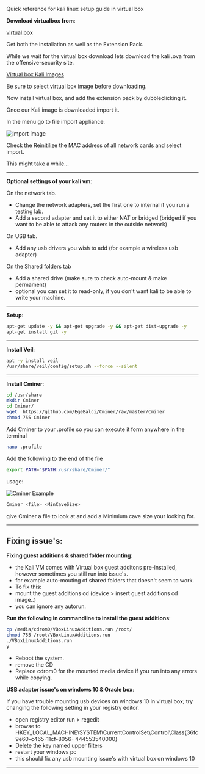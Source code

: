 Quick reference for kali linux setup guide in virtual box



**Download virtualbox from**:

[virtual box](https://www.virtualbox.org/wiki/Downloads)

Get both the installation as well as the Extension Pack.

While we wait for the virtual box download lets download the kali .ova from the offensive-security site.

[Virtual box Kali Images](https://www.offensive-security.com/kali-linux-vm-vmware-virtualbox-hyperv-image-download/)

Be sure to select virtual box image before downloading.

Now install virtual box, and add the extension pack by dubbleclicking it.

Once our Kali image is downloaded import it.

In the menu go to file import appliance.

![import image](https://github.com/MarvinTheParanoidPentester/KalivboxSetupguide/blob/master/import.jpg?raw=true)

Check the Reinitilize the MAC address of all network cards and select import.

This might take a while...

- - -

**Optional settings of your kali vm**:

On the network tab.

- Change the network adapters, set the first one to internal if you run a testing lab.
- Add a second adapter and set it to either NAT or bridged (bridged if you want to be able to attack any routers in the outside network)

On USB tab.

- Add any usb drivers you wish to add (for example a wireless usb adapter)


On the Shared folders tab
- Add a shared drive (make sure to check auto-mount & make permament)
- optional you can set it to read-only, if you don't want kali to be able to write your machine.

- - -


**Setup**:
```bash
apt-get update -y && apt-get upgrade -y && apt-get dist-upgrade -y
apt-get install git -y
```

- - -

**Install Veil**:
```bash
apt -y install veil
/usr/share/veil/config/setup.sh --force --silent
```

- - -

**Install Cminer**:
```bash
cd /usr/share
mkdir Cminer
cd Cminer/
wget  https://github.com/EgeBalci/Cminer/raw/master/Cminer
chmod 755 Cminer
```

Add Cminer to your .profile so you can execute it form anywhere in the terminal

```bash
nano .profile
```

Add the following to the end of the file

```bash
export PATH="$PATH:/usr/share/Cminer/"
```



usage:

![Cminer Example](https://github.com/MarvinTheParanoidPentester/KalivboxSetupguide/blob/master/cminer%20example.jpg?raw=true)

```bash
Cminer <file> <MinCaveSize>
```

give Cminer a file to look at and add a Minimium cave size your looking for.


- - -

## Fixing issue's:


**Fixing guest additions & shared folder mounting**:

- the Kali VM comes with Virtual box guest additons pre-installed, however sometimes you still run into issue's.
- for example auto-mouting of shared folders that doesn't seem to work.
- To fix this:
- mount the guest additions cd (device > insert guest additions cd image..)
- you can ignore any autorun.

**Run the following in commandline to install the guest additions**:

```bash
cp /media/cdrom0/VBoxLinuxAdditions.run /root/
chmod 755 /root/VBoxLinuxAdditions.run
./VBoxLinuxAdditions.run
y
```

- Reboot the system.
- remove the CD
- Replace cdrom0 for the mounted media device if you run into any errors while copying.


**USB adaptor issue's on windows 10 & Oracle box**:

If you have trouble mounting usb devices on windows 10 in virtual box; try changing the following setting in your registry editor.
  
  - open registry editor run > regedit
  - browse to HKEY_LOCAL_MACHINE\SYSTEM\CurrentControlSet\Control\Class{36fc9e60-c465-11cf-8056- 444553540000}
  - Delete the key named upper filters
  - restart your windows pc
  - this should fix any usb mounting issue's with virtual box on windows 10

- - -
